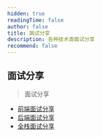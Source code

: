 ```yaml
---
hidden: true
readingTime: false
author: false
title: 面试分享
description: 各种技术类面试分享
recommend: false
---
```


## 面试分享

> 面试分享

- [前端面试分享](./front/)
- [后端面试分享](./back/)
- [全栈面试分享](./full/)


